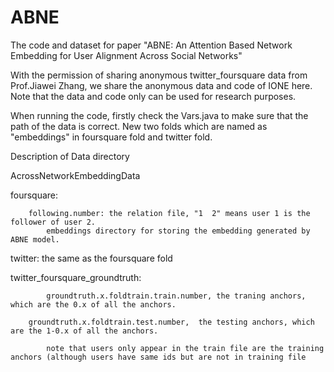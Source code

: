 # ABNE
The code and dataset for paper "ABNE: An Attention Based Network Embedding for User Alignment Across Social Networks"


With the permission of sharing anonymous twitter_foursquare data from Prof.Jiawei Zhang, 
we share the anonymous data and code of IONE here. 
Note that the data and code only can be used for research purposes.

When running the code, firstly check the Vars.java to make sure that the path of the data is correct. New two folds which are named as "embeddings" in foursquare fold and twitter fold.

Description of Data directory

AcrossNetworkEmbeddingData

foursquare:
	
		following.number: the relation file, "1  2" means user 1 is the follower of user 2.  			   			
    		embeddings directory for storing the embedding generated by ABNE model.		

twitter:
		the same as the foursquare fold	


twitter_foursquare_groundtruth:

    		groundtruth.x.foldtrain.train.number, the traning anchors, which are the 0.x of all the anchors.
		
		groundtruth.x.foldtrain.test.number,  the testing anchors, which are the 1-0.x of all the anchors.
    
    		note that users only appear in the train file are the training anchors (although users have same ids but are not in training file 
